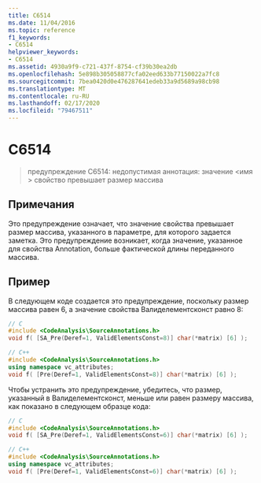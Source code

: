 ```yaml
---
title: C6514
ms.date: 11/04/2016
ms.topic: reference
f1_keywords:
- C6514
helpviewer_keywords:
- C6514
ms.assetid: 4930a9f9-c721-437f-8754-cf39b30ea2db
ms.openlocfilehash: 5e898b305058877cfa02eed633b77150022a7fc8
ms.sourcegitcommit: 7bea0420d0e476287641edeb33a9d5689a98cb98
ms.translationtype: MT
ms.contentlocale: ru-RU
ms.lasthandoff: 02/17/2020
ms.locfileid: "79467511"
---
```

# <a name="c6514"></a>C6514

> предупреждение C6514: недопустимая аннотация: значение \<имя > свойство превышает размер массива

## <a name="remarks"></a>Примечания

Это предупреждение означает, что значение свойства превышает размер массива, указанного в параметре, для которого задается заметка. Это предупреждение возникает, когда значение, указанное для свойства Annotation, больше фактической длины переданного массива.

## <a name="example"></a>Пример

В следующем коде создается это предупреждение, поскольку размер массива равен 6, а значение свойства Валиделементсконст равно 8:

```cpp
// C
#include <CodeAnalysis\SourceAnnotations.h>
void f( [SA_Pre(Deref=1, ValidElementsConst=8)] char(*matrix) [6] );

// C++
#include <CodeAnalysis\SourceAnnotations.h>
using namespace vc_attributes;
void f( [Pre(Deref=1, ValidElementsConst=8)] char(*matrix) [6] );
```

Чтобы устранить это предупреждение, убедитесь, что размер, указанный в Валиделементсконст, меньше или равен размеру массива, как показано в следующем образце кода:

```cpp
// C
#include <CodeAnalysis\SourceAnnotations.h>
void f( [SA_Pre(Deref=1, ValidElementsConst=6)] char(*matrix) [6] );

// C++
#include <CodeAnalysis\SourceAnnotations.h>
using namespace vc_attributes;
void f( [Pre(Deref=1, ValidElementsConst=6)] char(*matrix) [6] );
```
